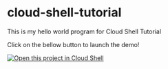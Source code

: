 # cloud-shell-tutorial

This is my hello world program for Cloud Shell Tutorial

Click on the bellow button to launch the demo!

[![Open this project in Cloud Shell](http://gstatic.com/cloudssh/images/open-btn.png)](https://console.cloud.google.com/cloudshell/open?git_repo=https://github.com/jhasuraj01/cloud-shell-tutorial.git&page=editor&tutorial=TUTORIAL.md)
